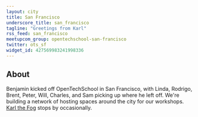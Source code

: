 ```yaml
---
layout: city
title: San Francisco
underscore_title: san_francisco
tagline: "Greetings from Karl"
rss_feed: san_francisco
meetupcom_group: opentechschool-san-francisco
twitter: ots_sf
widget_id: 427569983241998336
---
```


## About

Benjamin kicked off OpenTechSchool in San Francisco, with Linda, Rodrigo, Brent, Peter, Will, Charles, and Sam picking up where he left off. We're building a network of hosting spaces around the city for our workshops. [Karl the Fog](https://twitter.com/KarlTheFog) stops by occasionally.
